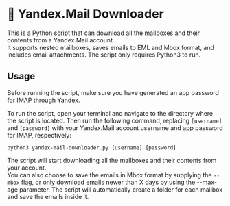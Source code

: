 # :envelope_with_arrow: Yandex.Mail Downloader

This is a Python script that can download all the mailboxes and their contents from a Yandex.Mail account.  
It supports nested mailboxes, saves emails to EML and Mbox format, and includes email attachments. The script only requires Python3 to run.

## Usage

Before running the script, make sure you have generated an app password for IMAP through Yandex.  

To run the script, open your terminal and navigate to the directory where the script is located. Then run the following command, replacing `[username]` and `[password]` with your Yandex.Mail account username and app password for IMAP, respectively:

```
python3 yandex-mail-downloader.py [username] [password]
```

The script will start downloading all the mailboxes and their contents from your account.  
You can also choose to save the emails in Mbox format by supplying the `--mbox` flag, or only download emails newer than X days by using the --max-age parameter.
The script will automatically create a folder for each mailbox and save the emails inside it.